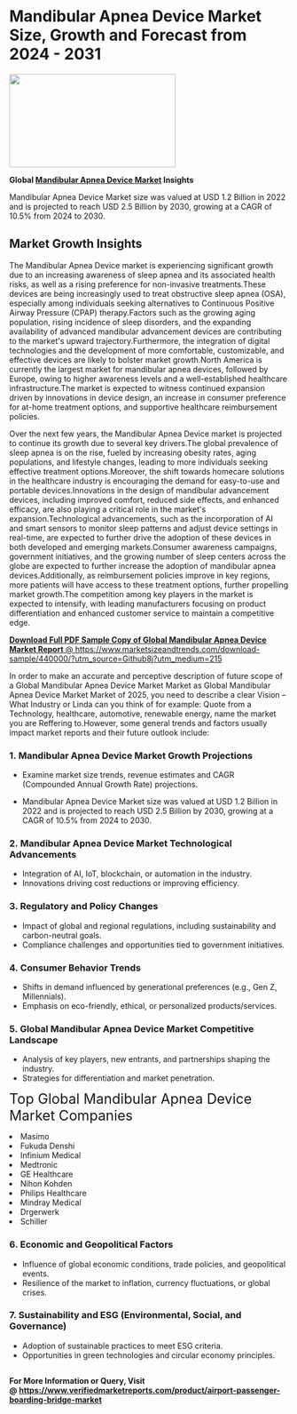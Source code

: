 <H1>Mandibular Apnea Device Market Size, Growth and Forecast from 2024 - 2031</H1><img class="aligncenter size-medium wp-image-584254" src="https://thirdeyenews.in/wp-content/uploads/2024/09/Global-Market-Research-300x168.jpeg" alt="" width="300" height="168" /><p><strong>Global&nbsp;<a href="https://www.marketsizeandtrends.com/download-sample/440000/?utm_source=Github8j?utm_medium=215">Mandibular Apnea Device Market</a> Insights</strong></p><p>Mandibular Apnea Device Market size was valued at USD 1.2 Billion in 2022 and is projected to reach USD 2.5 Billion by 2030, growing at a CAGR of 10.5% from 2024 to 2030.</p><p><h2>Market Growth Insights</h2> <p>The Mandibular Apnea Device market is experiencing significant growth due to an increasing awareness of sleep apnea and its associated health risks, as well as a rising preference for non-invasive treatments.These devices are being increasingly used to treat obstructive sleep apnea (OSA), especially among individuals seeking alternatives to Continuous Positive Airway Pressure (CPAP) therapy.Factors such as the growing aging population, rising incidence of sleep disorders, and the expanding availability of advanced mandibular advancement devices are contributing to the market's upward trajectory.Furthermore, the integration of digital technologies and the development of more comfortable, customizable, and effective devices are likely to bolster market growth.North America is currently the largest market for mandibular apnea devices, followed by Europe, owing to higher awareness levels and a well-established healthcare infrastructure.The market is expected to witness continued expansion driven by innovations in device design, an increase in consumer preference for at-home treatment options, and supportive healthcare reimbursement policies.</p> <p><a href="#"></a></p> <p>Over the next few years, the Mandibular Apnea Device market is projected to continue its growth due to several key drivers.The global prevalence of sleep apnea is on the rise, fueled by increasing obesity rates, aging populations, and lifestyle changes, leading to more individuals seeking effective treatment options.Moreover, the shift towards homecare solutions in the healthcare industry is encouraging the demand for easy-to-use and portable devices.Innovations in the design of mandibular advancement devices, including improved comfort, reduced side effects, and enhanced efficacy, are also playing a critical role in the market's expansion.Technological advancements, such as the incorporation of AI and smart sensors to monitor sleep patterns and adjust device settings in real-time, are expected to further drive the adoption of these devices in both developed and emerging markets.Consumer awareness campaigns, government initiatives, and the growing number of sleep centers across the globe are expected to further increase the adoption of mandibular apnea devices.Additionally, as reimbursement policies improve in key regions, more patients will have access to these treatment options, further propelling market growth.The competition among key players in the market is expected to intensify, with leading manufacturers focusing on product differentiation and enhanced customer service to maintain a competitive edge.</p> <p><a href="#"></p><p><span class=""><strong>Download Full PDF Sample Copy of Global Mandibular Apnea Device Market Report</strong> @ <a href="https://www.marketsizeandtrends.com/download-sample/440000/?utm_source=Github8j?utm_medium=215" target="_blank">https://www.marketsizeandtrends.com/download-sample/440000/?utm_source=Github8j?utm_medium=215</a></span></p><p>In order to make an accurate and perceptive description of future scope of a Global&nbsp;Mandibular Apnea Device Market Market as Global&nbsp;Mandibular Apnea Device Market Market of 2025, you need to describe a clear Vision &ndash; What Industry or Linda can you think of for example: Quote from a Technology, healthcare, automotive, renewable energy, name the market you are Reffering to.However, some general trends and factors usually impact market reports and their future outlook include:</p><h3>1.&nbsp;<strong>Mandibular Apnea Device Market Growth Projections</strong></h3><ul><li>Examine market size trends, revenue estimates and CAGR (Compounded Annual Growth Rate) projections.</li><li><p>Mandibular Apnea Device Market size was valued at USD 1.2 Billion in 2022 and is projected to reach USD 2.5 Billion by 2030, growing at a CAGR of 10.5% from 2024 to 2030.</p></li></ul><h3>2.&nbsp;<strong>Mandibular Apnea Device Market Technological Advancements</strong></h3><ul><li>Integration of AI, IoT, blockchain, or automation in the industry.</li><li>Innovations driving cost reductions or improving efficiency.</li></ul><h3>3.&nbsp;<strong>Regulatory and Policy Changes</strong></h3><ul><li>Impact of global and regional regulations, including sustainability and carbon-neutral goals.</li><li>Compliance challenges and opportunities tied to government initiatives.</li></ul><h3>4.&nbsp;<strong>Consumer Behavior Trends</strong></h3><ul><li>Shifts in demand influenced by generational preferences (e.g., Gen Z, Millennials).</li><li>Emphasis on eco-friendly, ethical, or personalized products/services.</li></ul><h3>5.&nbsp;<strong>Global Mandibular Apnea Device Market Competitive Landscape</strong></h3><ul><li>Analysis of key players, new entrants, and partnerships shaping the industry.</li><li>Strategies for differentiation and market penetration.</li></ul><p data-pm-slice="1 1 []"><span style="color: inherit; font-family: inherit; font-size: 25px;">Top Global Mandibular Apnea Device Market Companies</span></p><div class="" data-test-id=""><p><li>Masimo</li><li> Fukuda Denshi</li><li> Infinium Medical</li><li> Medtronic</li><li> GE Healthcare</li><li> Nihon Kohden</li><li> Philips Healthcare</li><li> Mindray Medical</li><li> Drgerwerk</li><li> Schiller</li></p></div><h3>6.&nbsp;<strong>Economic and Geopolitical Factors</strong></h3><ul><li>Influence of global economic conditions, trade policies, and geopolitical events.</li><li>Resilience of the market to inflation, currency fluctuations, or global crises.</li></ul><h3>7.&nbsp;<strong>Sustainability and ESG (Environmental, Social, and Governance)</strong></h3><ul><li>Adoption of sustainable practices to meet ESG criteria.</li><li>Opportunities in green technologies and circular economy principles.</li></ul><h2><strong style="font-size: 14px;">For More Information or Query, Visit @&nbsp;</strong><a style="background-color: #ffffff; font-size: 14px;" href="https://www.marketsizeandtrends.com/report/mandibular-apnea-device-market/" target="_blank">https://www.verifiedmarketreports.com/product/airport-passenger-boarding-bridge-market</a></h2>